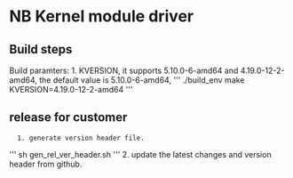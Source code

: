 # NB Kernel module driver
## Build steps
Build paramters:
      1. KVERSION, it supports 5.10.0-6-amd64 and 4.19.0-12-2-amd64, the default value is 5.10.0-6-amd64, 
'''
    ./build_env
    make KVERSION=4.19.0-12-2-amd64
'''
## release for customer
      1. generate version header file.
'''
    sh gen_rel_ver_header.sh
'''
      2. update the latest changes and version header from github.

